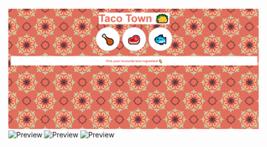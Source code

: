 ![Preview](./assets/preview.png)
![Preview](./assets/extended1.png)
![Preview](./assets/extended2.png)
![Preview](./assets/extended3.png)
